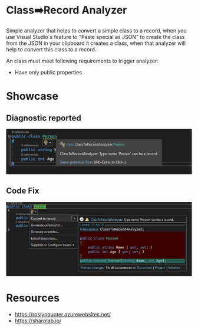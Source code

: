 # Class➡️Record Analyzer
Simple analyzer that helps to convert a simple class to a record, when you use Visual Studio`s feature to "Paste special as JSON" to create the class from the JSON in your clipboard it creates a class, when that analyzer will help to convert this class to a record.

An class must meet following requirements to trigger analyzer:
- Have only public properties

# Showcase

## Diagnostic reported

![Diagnostic reported](./docs/report.png)

## Code Fix
![Code Fix](./docs/codefix.png)

# Resources

- https://roslynquoter.azurewebsites.net/
- https://sharplab.io/